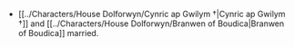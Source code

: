 - [[../Characters/House Dolforwyn/Cynric ap Gwilym †|Cynric ap Gwilym †]] and [[../Characters/House Dolforwyn/Branwen of Boudica|Branwen of Boudica]] married.